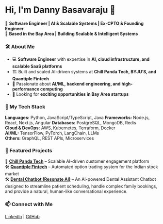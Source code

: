 # Hi, I'm Danny Basavaraju 👋  

🚀 **Software Engineer | AI & Scalable Systems | Ex-CPTO & Founding Engineer**  
📍 **Based in the Bay Area | Building Scalable & Intelligent Systems**  

### 🛠 About Me  
- 💻 **Software Engineer** with expertise in **AI, cloud infrastructure, and scalable SaaS platforms** 
- 🏗️ Built and scaled AI-driven systems at **Chill Panda Tech, BYJU’S, and Quantiple Fintech**  
- 🔬 Passionate about **AI/ML, backend engineering, and high-performance computing**  
- 🎯 Looking for **exciting opportunities in Bay Area startups**  

### 🚀 My Tech Stack  
**Languages:** Python, JavaScript/TypeScript, Java
**Frameworks:** Node.js, React, Next.js, Angular
**Databases:** PostgreSQL, MongoDB, Redis  
**Cloud & DevOps:** AWS, Kubernetes, Terraform, Docker  
**AI/ML:** TensorFlow, PyTorch, LangChain, LLMs  
**Others:** GraphQL, REST APIs, Microservices  

### 📌 Featured Projects  
🚀 **[Chill Panda Tech](https://github.com/fuzzy-rotary-phone/fuzzy-rotary-phone.github.io)** – Scalable AI-driven customer engagement platform   
🛠 **[Quantiple Fintech](https://github.com/fuzzy-rotary-phone/fuzzy-rotary-phone.github.io)** – Automated option trading system for the Indian stock market   
🛠 **[Dental Chatbot (Resonate AI)]([https://github.com/dannyb66/dental-chatbot])** – An AI-powered Dental Assistant Chatbot designed to streamline patient scheduling, handle complex family bookings, and provide a natural, human-like conversational experience.

### 📫 Connect with Me  
[LinkedIn](https://linkedin.com/in/deepakbasavaraju16) | [GitHub](https://github.com/fuzzy-rotary-phone)

